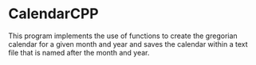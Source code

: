# CalendarCPP
This program implements the use of functions to create the gregorian calendar for a given month and year and saves the calendar within a text file that is named after the month and year.
